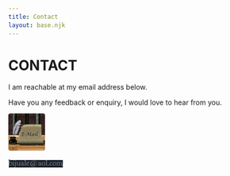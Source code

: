 ```yaml
---
title: Contact
layout: base.njk
---
```


# CONTACT

I am reachable at my email address below.

Have you any feedback or enquiry, I would love to hear from you.

![Contact](./contact.png)

<a href="mailto:bijuale@aol.com" target="_blank" rel="noopener noreferrer">
  <img
    title="Launch Mail Client & Write To Biju"
    alt="Biju's Email"
    src="./aol.png"
  />
</a>
